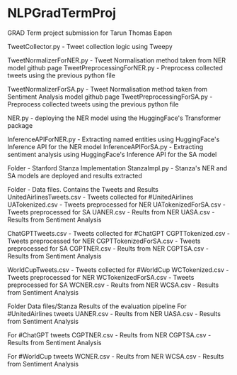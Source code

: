 # NLPGradTermProj
GRAD Term project submission for Tarun Thomas Eapen


TweetCollector.py - Tweet collection logic using Tweepy

TweetNormalizerForNER.py - Tweet Normalisation method taken from NER model github page
TweetPreprocessingForNER.py - Preprocess collected tweets using the previous python file

TweetNormalizerForSA.py - Tweet Normalisation method taken from Sentiment Analysis model github page
TweetPreprocessingForSA.py - Preprocess collected tweets using the previous python file

NER.py - deploying the NER model using the HuggingFace's Transformer package

InferenceAPIForNER.py - Extracting named entities using HuggingFace's Inference API for the NER model
InferenceAPIForSA.py - Extracting sentiment analysis using HuggingFace's Inference API for the SA model

Folder - Stanford Stanza Implementation
StanzaImpl.py - Stanza's NER and SA models are deployed and results extracted

Folder - Data files. Contains the Tweets and Results
UnitedAirlinesTweets.csv - Tweets collected for #UnitedAirlines
UATokenized.csv - Tweets preprocessed for NER
UATokenizedForSA.csv - Tweets preprocessed for SA
UANER.csv - Reults from NER
UASA.csv - Results from Sentiment Analysis

ChatGPTTweets.csv - Tweets collected for #ChatGPT
CGPTTokenized.csv - Tweets preprocessed for NER
CGPTTokenizedForSA.csv - Tweets preprocessed for SA
CGPTNER.csv - Reults from NER
CGPTSA.csv - Results from Sentiment Analysis

WorldCupTweets.csv - Tweets collected for #WorldCup
WCTokenized.csv - Tweets preprocessed for NER
WCTokenizedForSA.csv - Tweets preprocessed for SA
WCNER.csv - Reults from NER
WCSA.csv - Results from Sentiment Analysis

Folder Data files/Stanza Results of the evaluation pipeline
For #UnitedAirlines tweets
UANER.csv - Reults from NER
UASA.csv - Results from Sentiment Analysis

For #ChatGPT tweets
CGPTNER.csv - Reults from NER
CGPTSA.csv - Results from Sentiment Analysis

For #WorldCup tweets
WCNER.csv - Reults from NER
WCSA.csv - Results from Sentiment Analysis
